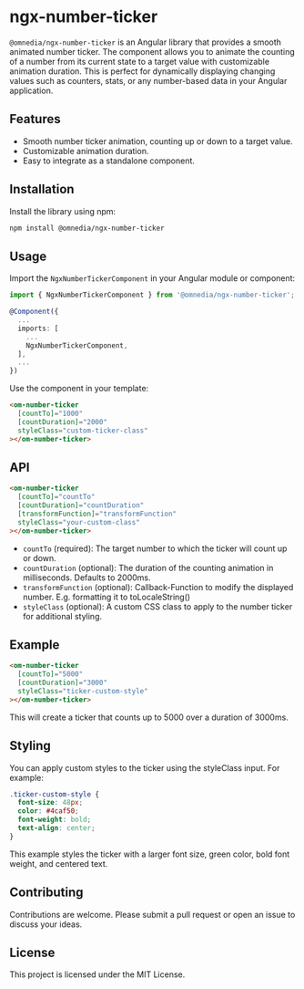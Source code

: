 # ngx-number-ticker

`@omnedia/ngx-number-ticker` is an Angular library that provides a smooth animated number ticker. The component allows you to animate the counting of a number from its current state to a target value with customizable animation duration. This is perfect for dynamically displaying changing values such as counters, stats, or any number-based data in your Angular application.

## Features

- Smooth number ticker animation, counting up or down to a target value.
- Customizable animation duration.
- Easy to integrate as a standalone component.

## Installation

Install the library using npm:

```bash
npm install @omnedia/ngx-number-ticker
```

## Usage

Import the `NgxNumberTickerComponent` in your Angular module or component:

```typescript
import { NgxNumberTickerComponent } from '@omnedia/ngx-number-ticker';

@Component({
  ...
  imports: [
    ...
    NgxNumberTickerComponent,
  ],
  ...
})
```

Use the component in your template:

```html
<om-number-ticker
  [countTo]="1000"
  [countDuration]="2000"
  styleClass="custom-ticker-class"
></om-number-ticker>
```

## API

```html
<om-number-ticker
  [countTo]="countTo"
  [countDuration]="countDuration"
  [transformFunction]="transformFunction"
  styleClass="your-custom-class"
></om-number-ticker>
```

- `countTo` (required): The target number to which the ticker will count up or down.
- `countDuration` (optional): The duration of the counting animation in milliseconds. Defaults to 2000ms.
- `transformFunction` (optional): Callback-Function to modify the displayed number. E.g. formatting it to toLocaleString()
- `styleClass` (optional): A custom CSS class to apply to the number ticker for additional styling.

## Example

```html
<om-number-ticker
  [countTo]="5000"
  [countDuration]="3000"
  styleClass="ticker-custom-style"
></om-number-ticker>
```

This will create a ticker that counts up to 5000 over a duration of 3000ms.

## Styling

You can apply custom styles to the ticker using the styleClass input. For example:

```css
.ticker-custom-style {
  font-size: 48px;
  color: #4caf50;
  font-weight: bold;
  text-align: center;
}
```

This example styles the ticker with a larger font size, green color, bold font weight, and centered text.

## Contributing

Contributions are welcome. Please submit a pull request or open an issue to discuss your ideas.

## License

This project is licensed under the MIT License.